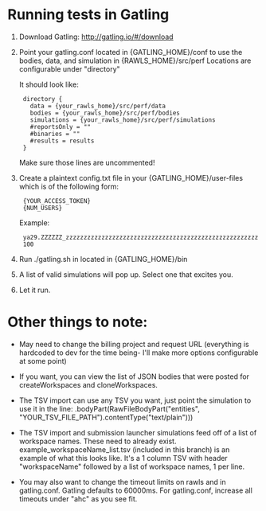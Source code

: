 # Running tests in Gatling

1. Download Gatling: http://gatling.io/#/download
2. Point your gatling.conf located in {GATLING_HOME}/conf to use the bodies, data, and simulation in {RAWLS_HOME}/src/perf
	Locations are configurable under "directory"

	It should look like:

	    directory {
          data = {your_rawls_home}/src/perf/data
          bodies = {your_rawls_home}/src/perf/bodies
          simulations = {your_rawls_home}/src/perf/simulations
          #reportsOnly = ""
          #binaries = ""
          #results = results
        }

    Make sure those lines are uncommented!

3. Create a plaintext config.txt file in your {GATLING_HOME}/user-files which is of the following form:

    	{YOUR_ACCESS_TOKEN}
    	{NUM_USERS}

	Example:

    	ya29.ZZZZZZ_zzzzzzzzzzzzzzzzzzzzzzzzzzzzzzzzzzzzzzzzzzzzzzzzzzzzzz
        100

4. Run ./gatling.sh in located in {GATLING_HOME}/bin
5. A list of valid simulations will pop up. Select one that excites you.
6. Let it run.

# Other things to note:

- May need to change the billing project and request URL (everything is hardcoded to dev for the time being- I'll make more options configurable at some point)

- If you want, you can view the list of JSON bodies that were posted for createWorkspaces and cloneWorkspaces.

- The TSV import can use any TSV you want, just point the simulation to use it in the line:
	.bodyPart(RawFileBodyPart("entities", "YOUR_TSV_FILE_PATH").contentType("text/plain")))

- The TSV import and submission launcher simulations feed off of a list of workspace names. These need to already exist. example_workspaceName_list.tsv (included in this branch) is an example of what this looks like. It's a 1 column TSV with header "workspaceName" followed by a list of workspace names, 1 per line.

- You may also want to change the timeout limits on rawls and in gatling.conf. Gatling defaults to 60000ms. For gatling.conf, increase all timeouts under "ahc" as you see fit.
